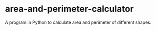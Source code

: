# area-and-perimeter-calculator
A program in Python to calculate area and perimeter of different shapes.

